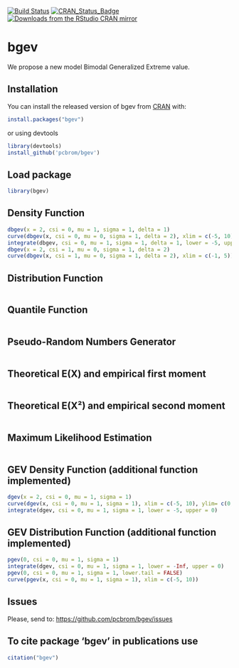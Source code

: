 <!-- # bgev <img src="man/figures/logo.png" align="right" /> -->

<!-- [![Downloads](http://cranlogs.r-pkg.org/badges/bgev?color=brightgreen)](http://www.r-pkg.org/pkg/bgev) -->

<!-- [![Downloads](http://cranlogs.r-pkg.org/badges/mRpostman?color=brightgreen)](http://www.r-pkg.org/pkg/mRpostman) -->

<!-- one space after links to display badges side by side -->

[![Build Status](https://travis-ci.org/pcbrom/bgev.svg?branch=main)](https://travis-ci.org/pcbrom/bgev)
[![CRAN\_Status\_Badge](https://www.r-pkg.org/badges/last-release/bgev)](https://cran.r-project.org/package=bgev)
[![Downloads from the RStudio CRAN mirror](https://cranlogs.r-pkg.org/badges/grand-total/bgev)](https://cran.r-project.org/package=bgev)



# bgev

<!-- badges: start -->
<!-- badges: end -->

We propose a new model Bimodal Generalized Extreme value. 


## Installation

You can install the released version of bgev from [CRAN](https://CRAN.R-project.org) with:

``` r
install.packages("bgev")
```
or using devtools

``` r
library(devtools)
install_github('pcbrom/bgev')
```


## Load package

``` r
library(bgev)
```


## Density Function


``` r
dbgev(x = 2, csi = 0, mu = 1, sigma = 1, delta = 1)
curve(dbgev(x, csi = 0, mu = 0, sigma = 1, delta = 2), xlim = c(-5, 10))
integrate(dbgev, csi = 0, mu = 1, sigma = 1, delta = 1, lower = -5, upper = 0)
dbgev(x = 2, csi = 1, mu = 0, sigma = 1, delta = 2)
curve(dbgev(x, csi = 1, mu = 0, sigma = 1, delta = 2), xlim = c(-1, 5))
```


## Distribution Function

``` r

```


## Quantile Function

``` r

```


## Pseudo-Random Numbers Generator

``` r

```


## Theoretical E(X) and empirical first moment

``` r

```


## Theoretical E(X²) and empirical second moment

``` r

```

## Maximum Likelihood Estimation

``` r

```


## GEV Density Function (additional function implemented)


``` r
dgev(x = 2, csi = 0, mu = 1, sigma = 1)
curve(dgev(x, csi = 0, mu = 1, sigma = 1), xlim = c(-5, 10), ylim= c(0, .4))
integrate(dgev, csi = 0, mu = 1, sigma = 1, lower = -5, upper = 0)
```


## GEV Distribution Function (additional function implemented)

``` r
pgev(0, csi = 0, mu = 1, sigma = 1)
integrate(dgev, csi = 0, mu = 1, sigma = 1, lower = -Inf, upper = 0)
pgev(0, csi = 0, mu = 1, sigma = 1, lower.tail = FALSE)
curve(pgev(x, csi = 0, mu = 1, sigma = 1), xlim = c(-5, 10))
```


## Issues

Please, send to: https://github.com/pcbrom/bgev/issues


## To cite package ‘bgev’ in publications use

``` r
citation("bgev")
```
